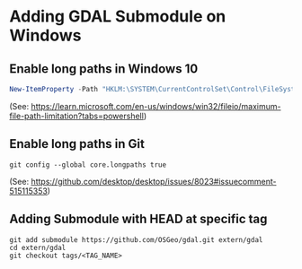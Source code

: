 # Adding GDAL Submodule on Windows

## Enable long paths in Windows 10

```powershell
New-ItemProperty -Path "HKLM:\SYSTEM\CurrentControlSet\Control\FileSystem" -Name "LongPathsEnabled" -Value 1 -PropertyType DWORD -Force
```
(See: https://learn.microsoft.com/en-us/windows/win32/fileio/maximum-file-path-limitation?tabs=powershell)

## Enable long paths in Git 

```
git config --global core.longpaths true
```
(See: https://github.com/desktop/desktop/issues/8023#issuecomment-515115353)

## Adding Submodule with HEAD at specific tag

```
git add submodule https://github.com/OSGeo/gdal.git extern/gdal
cd extern/gdal
git checkout tags/<TAG_NAME>
```
